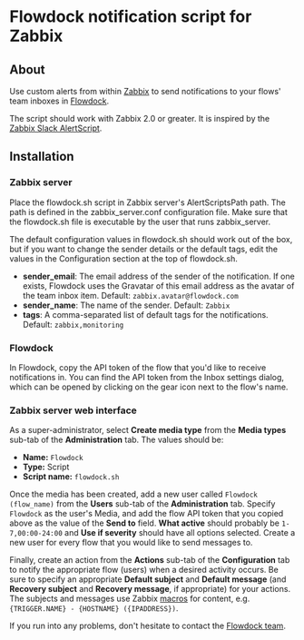Flowdock notification script for Zabbix 
=======================================

About
-----
Use custom alerts from within [Zabbix](http://www.zabbix.com/) to send notifications to your flows' team inboxes in [Flowdock](http://www.flowdock.com/).

The script should work with Zabbix 2.0 or greater. It is inspired by the [Zabbix Slack AlertScript](https://github.com/ericoc/zabbix-slack-alertscript).

Installation
------------

### Zabbix server

Place the flowdock.sh script in Zabbix server's AlertScriptsPath path. The path is defined in the zabbix_server.conf configuration file. Make sure that the flowdock.sh file is executable by the user that runs zabbix_server.

The default configuration values in flowdock.sh should work out of the box, but if you want to change the sender details or the default tags, edit the values in the Configuration section at the top of flowdock.sh.

- **sender_email**: The email address of the sender of the notification. If one exists, Flowdock uses the Gravatar of this email address as the avatar of the team inbox item. Default: `zabbix.avatar@flowdock.com`
- **sender_name**: The name of the sender. Default: `Zabbix`
- **tags**: A comma-separated list of default tags for the notifications. Default: `zabbix,monitoring`

### Flowdock

In Flowdock, copy the API token of the flow that you'd like to receive notifications in. You can find the API token from the Inbox settings dialog, which can be opened by clicking on the gear icon next to the flow's name.

### Zabbix server web interface

As a super-administrator, select **Create media type** from the **Media types** sub-tab of the **Administration** tab. The values should be:

- **Name:** `Flowdock`
- **Type:** Script
- **Script name:** `flowdock.sh`

Once the media has been created, add a new user called `Flowdock (flow_name)` from the **Users** sub-tab of the **Administration** tab. Specify `Flowdock` as the user's Media, and add the flow API token that you copied above as the value of the **Send to** field. **What active** should probably be `1-7,00:00-24:00` and **Use if severity** should have all options selected. Create a new user for every flow that you would like to send messages to.

Finally, create an action from the **Actions** sub-tab of the **Configuration** tab to notify the appropriate flow (users) when a desired activity occurs. Be sure to specify an appropriate **Default subject** and **Default message** (and **Recovery subject** and **Recovery message**, if appropriate) for your actions. The subjects and messages use Zabbix [macros](https://www.zabbix.com/documentation/2.2/manual/appendix/macros/supported_by_location) for content, e.g. `{TRIGGER.NAME} - {HOSTNAME} ({IPADDRESS})`.

If you run into any problems, don't hesitate to contact the [Flowdock team](mailto:support@flowdock.com).
